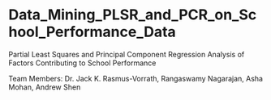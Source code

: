 # Data_Mining_PLSR_and_PCR_on_School_Performance_Data
Partial Least Squares and Principal Component Regression Analysis of Factors Contributing to School Performance

Team Members: Dr. Jack K. Rasmus-Vorrath, Rangaswamy Nagarajan, Asha Mohan, Andrew Shen
